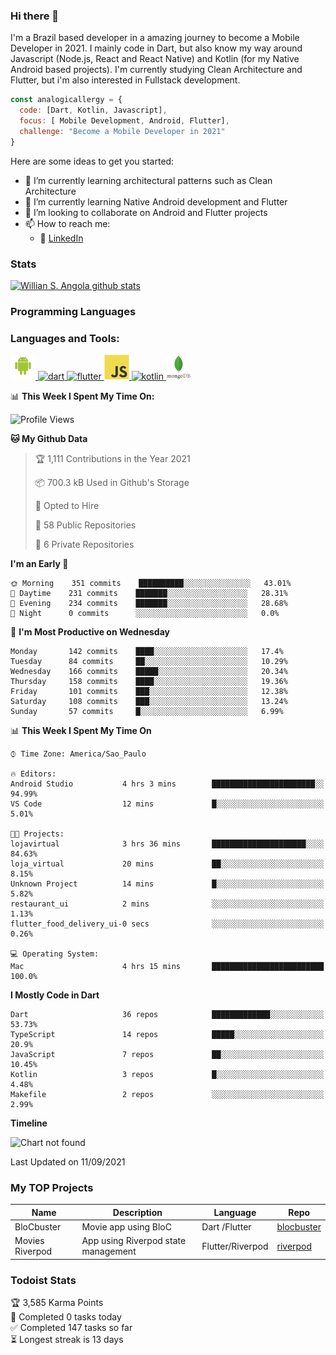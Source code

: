 ### Hi there 👋

I'm a Brazil based developer in a amazing journey to become a Mobile Developer in 2021. I mainly code in Dart, but also know my way around Javascript (Node.js, React and React Native) and Kotlin (for my Native Android based projects). I'm currently studying Clean Architecture and Flutter, but i'm also interested in Fullstack development.

```javascript
const analogicallergy = {
  code: [Dart, Kotlin, Javascript],
  focus: [ Mobile Development, Android, Flutter],
  challenge: "Become a Mobile Developer in 2021"
}
```

Here are some ideas to get you started:

- 🔭  I’m currently learning architectural patterns such as Clean Architecture
- 🌱  I’m currently learning Native Android development and Flutter
- 👯  I’m looking to collaborate on Android and Flutter projects
- 📫  How to reach me:
  -  :office: [LinkedIn](https://www.linkedin.com/in/wsabsi/)

### Stats

[![Willian S. Angola github stats](https://github-readme-stats.vercel.app/api?username=w0ken0ne&count_private=true&show_icons=true&theme=radical&hide_rank=false)](https://github.com/anuraghazra/github-readme-stats)

### Programming Languages

<h3 align="left">Languages and Tools:</h3>
<p align="left"> <a href="https://developer.android.com" target="_blank"> <img src="https://raw.githubusercontent.com/devicons/devicon/master/icons/android/android-original-wordmark.svg" alt="android" width="40" height="40"/> </a> <a href="https://dart.dev" target="_blank"> <img src="https://www.vectorlogo.zone/logos/dartlang/dartlang-icon.svg" alt="dart" width="40" height="40"/> </a> <a href="https://flutter.dev" target="_blank"> <img src="https://www.vectorlogo.zone/logos/flutterio/flutterio-icon.svg" alt="flutter" width="40" height="40"/> </a> <a href="https://developer.mozilla.org/en-US/docs/Web/JavaScript" target="_blank"> <img src="https://raw.githubusercontent.com/devicons/devicon/master/icons/javascript/javascript-original.svg" alt="javascript" width="40" height="40"/> </a> <a href="https://kotlinlang.org" target="_blank"> <img src="https://www.vectorlogo.zone/logos/kotlinlang/kotlinlang-icon.svg" alt="kotlin" width="40" height="40"/> </a> <a href="https://www.mongodb.com/" target="_blank"> <img src="https://raw.githubusercontent.com/devicons/devicon/master/icons/mongodb/mongodb-original-wordmark.svg" alt="mongodb" width="40" height="40"/> </a> </p>


📊 **This Week I Spent My Time On:**

<!--START_SECTION:waka-->
![Profile Views](http://img.shields.io/badge/Profile%20Views-1-blue)

**🐱 My Github Data** 

> 🏆 1,111 Contributions in the Year 2021
 > 
> 📦 700.3 kB Used in Github's Storage 
 > 
> 💼 Opted to Hire
 > 
> 📜 58 Public Repositories 
 > 
> 🔑 6 Private Repositories  
 > 
**I'm an Early 🐤** 

```text
🌞 Morning    351 commits    ██████████░░░░░░░░░░░░░░░   43.01% 
🌆 Daytime    231 commits    ███████░░░░░░░░░░░░░░░░░░   28.31% 
🌃 Evening    234 commits    ███████░░░░░░░░░░░░░░░░░░   28.68% 
🌙 Night      0 commits      ░░░░░░░░░░░░░░░░░░░░░░░░░   0.0%

```
📅 **I'm Most Productive on Wednesday** 

```text
Monday       142 commits    ████░░░░░░░░░░░░░░░░░░░░░   17.4% 
Tuesday      84 commits     ██░░░░░░░░░░░░░░░░░░░░░░░   10.29% 
Wednesday    166 commits    █████░░░░░░░░░░░░░░░░░░░░   20.34% 
Thursday     158 commits    ████░░░░░░░░░░░░░░░░░░░░░   19.36% 
Friday       101 commits    ███░░░░░░░░░░░░░░░░░░░░░░   12.38% 
Saturday     108 commits    ███░░░░░░░░░░░░░░░░░░░░░░   13.24% 
Sunday       57 commits     █░░░░░░░░░░░░░░░░░░░░░░░░   6.99%

```


📊 **This Week I Spent My Time On** 

```text
⌚︎ Time Zone: America/Sao_Paulo

🔥 Editors: 
Android Studio           4 hrs 3 mins        ███████████████████████░░   94.99% 
VS Code                  12 mins             █░░░░░░░░░░░░░░░░░░░░░░░░   5.01%

🐱‍💻 Projects: 
lojavirtual              3 hrs 36 mins       █████████████████████░░░░   84.63% 
loja_virtual             20 mins             ██░░░░░░░░░░░░░░░░░░░░░░░   8.15% 
Unknown Project          14 mins             █░░░░░░░░░░░░░░░░░░░░░░░░   5.82% 
restaurant_ui            2 mins              ░░░░░░░░░░░░░░░░░░░░░░░░░   1.13% 
flutter_food_delivery_ui-0 secs              ░░░░░░░░░░░░░░░░░░░░░░░░░   0.26%

💻 Operating System: 
Mac                      4 hrs 15 mins       █████████████████████████   100.0%

```

**I Mostly Code in Dart** 

```text
Dart                     36 repos            █████████████░░░░░░░░░░░░   53.73% 
TypeScript               14 repos            █████░░░░░░░░░░░░░░░░░░░░   20.9% 
JavaScript               7 repos             ██░░░░░░░░░░░░░░░░░░░░░░░   10.45% 
Kotlin                   3 repos             █░░░░░░░░░░░░░░░░░░░░░░░░   4.48% 
Makefile                 2 repos             ░░░░░░░░░░░░░░░░░░░░░░░░░   2.99%

```


**Timeline**

![Chart not found](https://raw.githubusercontent.com/w0ken0ne/w0ken0ne/main/charts/bar_graph.png) 


 Last Updated on 11/09/2021
<!--END_SECTION:waka-->

### My TOP Projects

| Name            | Description                         | Language         | Repo                                                           |
| --------------- | ----------------------------------- | ---------------- | -------------------------------------------------------------- |
| BloCbuster      | Movie app using BloC                | Dart /Flutter    | [blocbuster](https://github.com/w0ken0ne/blocbuster)    |
| Movies Riverpod | App using Riverpod state management | Flutter/Riverpod | [riverpod](https://github.com/w0ken0ne/movies_riverpod) |

### Todoist Stats

<!-- TODO-IST:START -->
🏆  3,585 Karma Points           
🌸  Completed 0 tasks today           
✅  Completed 147 tasks so far           
⏳  Longest streak is 13 days
<!-- TODO-IST:END -->
